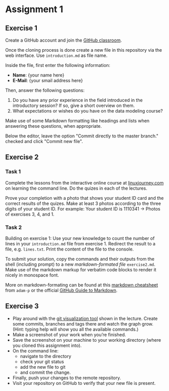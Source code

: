# Assignment 1

## Exercise 1 

Create a GitHub account and join the [GitHub classroom](https://classroom.github.com/a/no15MntJ).

Once the cloning process is done create a new file in this repository via the web interface. Use `introduction.md` as file name.

Inside the file, first enter the following information:

* **Name**: {your name here}
* **E-Mail**: {your smail address here}

Then, answer the following questions:

1. Do you have any prior experience in the field introduced in the introductory session? If so, give a short overview on them.
2. What expectations or wishes do you have on the data modeling course?

Make use of some Markdown formatting like headings and lists when answering these questions, when appropriate.

Below the editor, leave the option "Commit directly to the master branch." checked and click "Commit new file".

## Exercise 2 

### Task 1
Complete the lessons from the interactive online course at [linuxjourney.com](https://linuxjourney.com/lesson/the-shell) on learning the command line. Do the quizes in each of the lectures.

Prove your completion with a photo that shows your student ID card and the correct results of the quizes. Make at least 3 photos according to the three digits of your student ID. For example: Your student ID is 1110341 -> Photos of exercises 3, 4, and 1. 

### Task 2
Building on exercise 1: Use your new knowledge to count the number of lines in your `introduction.md` file from exercise 1.
Redirect the result to a file, e.g. `lines.txt`.
Print the content of the file to the console.

To submit your solution, copy the commands and their outputs from the shell (including prompt) to a new *markdown-formated file* `exercise2.md`. Make use of the markdown markup for verbatim code blocks to render it nicely in monospace font.

More on markdown-formating can be found at this [markdown cheatsheet](https://github.com/adam-p/markdown-here/wiki/Markdown-Cheatsheet) from `adam-p` or the official [GitHub Guide to Markdown](https://guides.github.com/features/mastering-markdown/).

## Exercise 3

* Play around with the [git visualization tool](https://git-school.github.io/visualizing-git/) shown in the lecture. Create some commits, branches and tags there and watch the graph grow. (Hint: typing help will show you all the available commands.)
* Make a screenshot of your work when you’re finished.
* Save the screenshot on your machine to your working directory (where you cloned this assignment into).
* On the command line:
  * navigate to the directory
  * check your git status
  * add the new file to git
  * and commit the change.
* Finally, push your changes to the remote repository.
* Visit your repository on GitHub to verify that your new file is present. 
